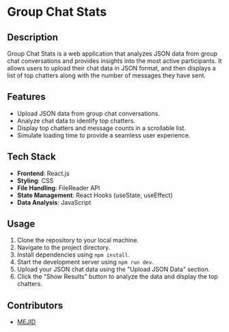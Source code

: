 # Group Chat Stats

## Description
Group Chat Stats is a web application that analyzes JSON data from group chat conversations and provides insights into the most active participants. It allows users to upload their chat data in JSON format, and then displays a list of top chatters along with the number of messages they have sent.

## Features
- Upload JSON data from group chat conversations.
- Analyze chat data to identify top chatters.
- Display top chatters and message counts in a scrollable list.
- Simulate loading time to provide a seamless user experience.

## Tech Stack
- **Frontend**: React.js
- **Styling**: CSS
- **File Handling**: FileReader API
- **State Management**: React Hooks (useState, useEffect)
- **Data Analysis**: JavaScript 

## Usage
1. Clone the repository to your local machine.
2. Navigate to the project directory.
3. Install dependencies using `npm install`.
4. Start the development server using `npm run dev`.
5. Upload your JSON chat data using the "Upload JSON Data" section.
6. Click the "Show Results" button to analyze the data and display the top chatters.

## Contributors
- [MEJID](https://github.com/netcrawlerr)


